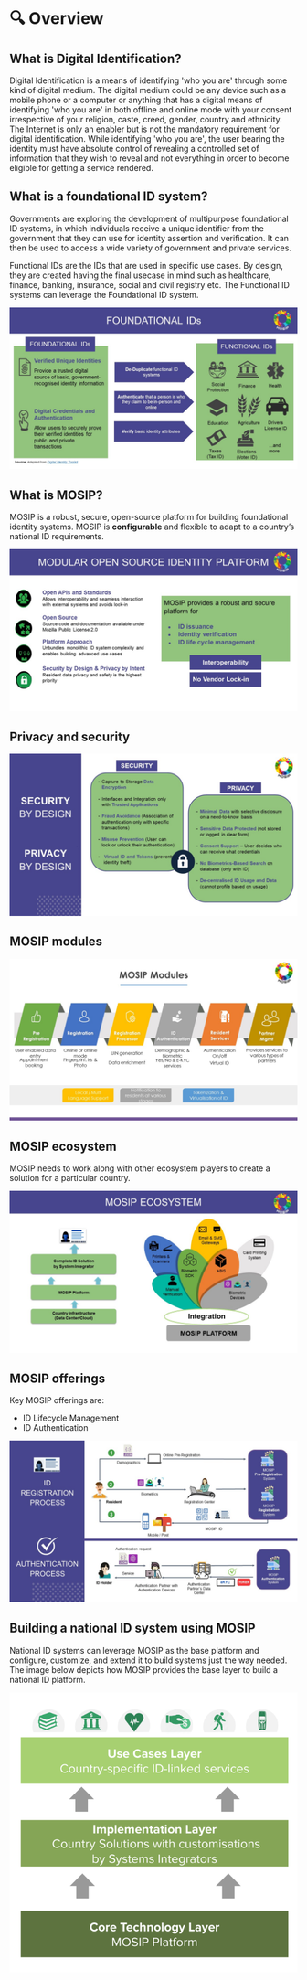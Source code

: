 # 🔍 Overview

## What is Digital Identification?

Digital Identification is a means of identifying 'who you are' through some kind of digital medium. The digital medium could be any device such as a mobile phone or a computer or anything that has a digital means of identifying 'who you are' in both offline and online mode with your consent irrespective of your religion, caste, creed, gender, country and ethnicity. The Internet is only an enabler but is not the mandatory requirement for digital identification. While identifying 'who you are', the user bearing the identity must have absolute control of revealing a controlled set of information that they wish to reveal and not everything in order to become eligible for getting a service rendered.

## What is a foundational ID system?

Governments are exploring the development of multipurpose foundational ID systems, in which individuals receive a unique identifier from the government that they can use for identity assertion and verification. It can then be used to access a wide variety of government and private services.

Functional IDs are the IDs that are used in specific use cases. By design, they are created having the final usecase in mind such as healthcare, finance, banking, insurance, social and civil registry etc. The Functional ID systems can leverage the Foundational ID system.

![](../\_images/foundational-id-systems.jpg)

## What is MOSIP?

MOSIP is a robust, secure, open-source platform for building foundational identity systems. MOSIP is **configurable** and flexible to adapt to a country’s national ID requirements.

![](../\_images/mosip-features.jpg)

## Privacy and security

![](../\_images/privacy-and-security.jpg)

## MOSIP modules

![](../\_images/all-modules.jpg)

## MOSIP ecosystem

MOSIP needs to work along with other ecosystem players to create a solution for a particular country.

![](../\_images/mosip-ecosystem.jpg)

## MOSIP offerings

Key MOSIP offerings are:

* ID Lifecycle Management
* ID Authentication

![](../\_images/mosip-offerings.jpg)

## Building a national ID system using MOSIP

National ID systems can leverage MOSIP as the base platform and configure, customize, and extend it to build systems just the way needed. The image below depicts how MOSIP provides the base layer to build a national ID platform.

![](../\_images/layers.png)

